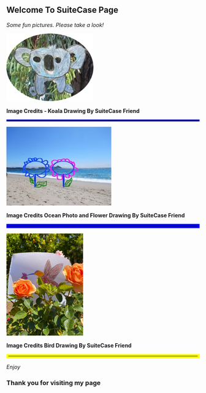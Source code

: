 ## Welcome To SuiteCase Page


*Some fun pictures. Please take a look!*

 
![My Drawing](KoalaDrawing2.jpg)

<b>Image Credits - Koala Drawing By SuiteCase Friend</b>
<hr style="border:2px solid blue">

![Ocean and Flower](Ocaenflower.jpg)

<b>Image Credits Ocean Photo and Flower Drawing By SuiteCase Friend</b>
<hr style="border:5px solid blue">

<html>
 <body>
<img src="IMG_2676copy.jpg" alt="Bird Drawing" width="200">
</body>
</html>
 
<b>Image Credits Bird Drawing By SuiteCase Friend</b>
<hr style="border:5px solid Yellow">

*Enjoy*
### Thank you for visiting my page




